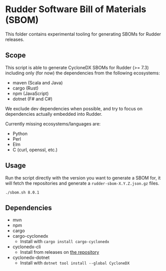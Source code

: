 # Rudder Software Bill of Materials (SBOM)

This folder contains experimental tooling for generating SBOMs for Rudder releases.

## Scope

This script is able to generate CycloneDX SBOMs for Rudder (>= 7.3) including only (for now)
the dependencies from the following ecosystems:

* maven (Scala and Java)
* cargo (Rust)
* npm (JavaScript)
* dotnet (F# and C#)

We exclude dev dependencies when possible, and try to focus on dependencies actually embedded into Rudder.

Currently missing ecosystems/languages are:

* Python
* Perl
* Elm
* C (curl, openssl, etc.)

## Usage

Run the script directly with the version you want to generate a SBOM for, it will fetch the repositories
and generate a `rudder-sbom-X.Y.Z.json.gz` files.

```shell
./sbom.sh 8.0.1
```

## Dependencies

* mvn
* npm
* cargo
* cargo-cyclonedx
  * Install with `cargo install cargo-cyclonedx`
* cyclonedx-cli
  * Install from releases on [the repository](https://github.com/CycloneDX/cyclonedx-cli)
* cyclonedx-dotnet
  * Install with `dotnet tool install --global CycloneDX`
